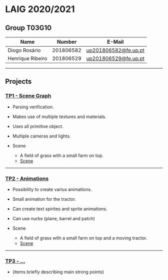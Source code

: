 # LAIG 2020/2021

## Group T03G10
| Name             | Number    | E-Mail             |
| ---------------- | --------- | ------------------ |
| Diogo Rosário    | 201806582 | up201806582@fe.up.pt |
| Henrique Ribeiro | 201806529 | up201806529@fe.up.pt |

----

## Projects

### [TP1 - Scene Graph](TP1)

- Parsing verification.
- Makes use of multiple textures and materials.
- Uses all primitive object.
- Multiple cameras and lights.

- Scene
  - A field of grass with a small farm on top.
  - [Scene](./TP1/scenes/LAIG_TP1_XML_T3_G10_v01.xml)

-----

### [TP2 - Animations](TP2)
- Possibility to create varius animations.
- Small animation for the tractor.
- Can create text spirites and sprite animations.
- Can use nurbs (plane, barrel and patch)

- Scene
  - A field of grass with a small farm on top and a moving tractor.
  - [Scene](./TP2/scenes/LAIG_TP1_XML_T3_G10_v01.xml)

----

### [TP3 - ...](TP3)
- (items briefly describing main strong points)

